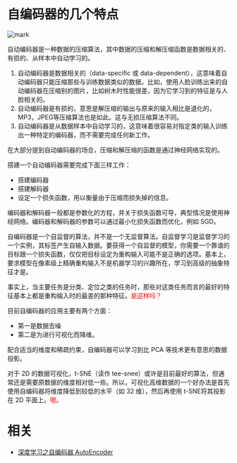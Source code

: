 
# 自编码器的几个特点

![mark](http://images.iterate.site/blog/image/20190831/CSWCRKEx7IGh.png?imageslim)


自动编码器是一种数据的压缩算法，其中数据的压缩和解压缩函数是数据相关的、有损的、从样本中自动学习的。


1. 自动编码器是数据相关的（data-specific 或 data-dependent），这意味着自动编码器只能压缩那些与训练数据类似的数据。比如，使用人脸训练出来的自动编码器在压缩别的图片，比如树木时性能很差，因为它学习到的特征是与人脸相关的。
1. 自动编码器是有损的，意思是解压缩的输出与原来的输入相比是退化的，MP3，JPEG等压缩算法也是如此。这与无损压缩算法不同。
1. 自动编码器是从数据样本中自动学习的，这意味着很容易对指定类的输入训练出一种特定的编码器，而不需要完成任何新工作。


在大部分提到自动编码器的场合，压缩和解压缩的函数是通过神经网络实现的。

搭建一个自动编码器需要完成下面三样工作：

- 搭建编码器
- 搭建解码器
- 设定一个损失函数，用以衡量由于压缩而损失掉的信息。

编码器和解码器一般都是参数化的方程，并关于损失函数可导，典型情况是使用神经网络。编码器和解码器的参数可以通过最小化损失函数而优化，例如 SGD。

自编码器是一个自监督的算法，并不是一个无监督算法。自监督学习是监督学习的一个实例，其标签产生自输入数据。要获得一个自监督的模型，你需要一个靠谱的目标跟一个损失函数，仅仅把目标设定为重构输入可能不是正确的选项。基本上，要求模型在像素级上精确重构输入不是机器学习的兴趣所在，学习到高级的抽象特征才是。

事实上，当主要任务是分类、定位之类的任务时，那些对这类任务而言的最好的特征基本上都是重构输入时的最差的那种特征。<span style="color:red;">是这样吗？</span>

目前自编码器的应用主要有两个方面：

- 第一是数据去噪
- 第二是为进行可视化而降维。

配合适当的维度和稀疏约束，自编码器可以学习到比 PCA 等技术更有意思的数据投影。

对于 2D 的数据可视化，t-SNE（读作 tee-snee）或许是目前最好的算法，但通常还是需要原数据的维度相对低一些。所以，可视化高维数据的一个好办法是首先使用自编码器将维度降低到较低的水平（如 32 维），然后再使用 t-SNE将其投影在 2D 平面上。<span style="color:red;">嗯。</span>



# 相关

- [深度学习之自编码器 AutoEncoder](https://blog.csdn.net/marsjhao/article/details/73480859)
